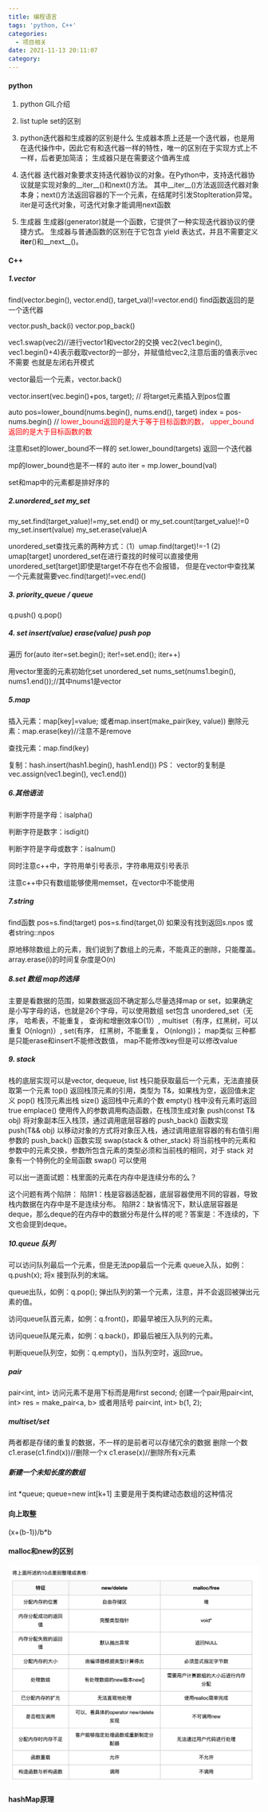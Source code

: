 ```yaml
---
title: 编程语言
tags: 'python, C++'
categories:
  - 项目相关
date: 2021-11-13 20:11:07
category:
---
```


#### python
1. python GIL介绍

2. list tuple set的区别


3. python迭代器和生成器的区别是什么
生成器本质上还是一个迭代器，也是用在迭代操作中，因此它有和迭代器一样的特性，唯一的区别在于实现方式上不一样，后者更加简洁；
生成器只是在需要这个值再生成

4. 迭代器
迭代器对象要求支持迭代器协议的对象。在Python中，支持迭代器协议就是实现对象的__iter__()和next()方法。
其中__iter__()方法返回迭代器对象本身；next()方法返回容器的下一个元素，在结尾时引发StopIteration异常。
iter是可迭代对象，可迭代对象才能调用next函数


5. 生成器
生成器(generator)就是一个函数，它提供了一种实现迭代器协议的便捷方式。
生成器与普通函数的区别在于它包含 yield 表达式，并且不需要定义 __iter__()和__next__()。


####  C++


##### 1.vector
find(vector.begin(), vector.end(), target_val)!=vector.end() find函数返回的是一个迭代器

vector.push_back(i)
vector.pop_back()

vec1.swap(vec2)//进行vector1和vector2的交换
vec2(vec1.begin(), vec1.begin()+4)表示截取vector的一部分，并赋值给vec2,注意后面的值表示vec不需要 也就是左闭右开模式

vector最后一个元素，vector.back()

vector.insert(vec.begin()+pos, target); // 将target元素插入到pos位置

auto pos=lower_bound(nums.begin(), nums.end(), target)
index = pos-nums.begin() //
<font color=red>lower_bound返回的是大于等于目标函数的数， upper_bound返回的是大于目标函数的数</font>

注意和set的lower_bound不一样的 
set.lower_bound(targets) 返回一个迭代器

mp的lower_bound也是不一样的
auto iter = mp.lower_bound(val)

set和map中的元素都是排好序的


##### 2.unordered_set my_set
my_set.find(target_value)!=my_set.end() or my_set.count(target_value)!=0
my_set.insert(value)
my_set.erase(value)A

unordered_set查找元素的两种方式：（1）umap.find(target)!=-1  (2) umap[target]
unordered_set在进行查找的时候可以直接使用unordered_set[target]即使是target不存在也不会报错，
但是在vector中查找某一个元素就需要vec.find(target)!=vec.end() 

##### 3. priority_queue / queue
q.push()
q.pop()

##### 4. set insert(value) erase(value) push pop
遍历 for(auto iter=set.begin(); iter!=set.end(); iter++)

用vector里面的元素初始化set unordered_set<int> nums_set(nums1.begin(), nums1.end());//其中nums1是vector

##### 5.map
插入元素：map[key]=value; 或者map.insert(make_pair(key, value))
删除元素：map.erase(key)//注意不是remove

查找元素：map.find(key)

复制：hash.insert(hash1.begin(), hash1.end())
PS： vector的复制是 vec.assign(vec1.begin(), vec1.end())

##### 6.其他语法
判断字符是字母：isalpha()

判断字符是数字：isdigit()

判断字符是字母或数字：isalnum()

同时注意c++中，字符用单引号表示，字符串用双引号表示

注意c++中只有数组能够使用memset，在vector中不能使用

##### 7.string 
find函数 pos=s.find(target)  pos=s.find(target,0)
如果没有找到返回s.npos 或者string::npos

原地移除数组上的元素，我们说到了数组上的元素，不能真正的删除，只能覆盖。array.erase(i)的时间复杂度是O(n)



##### 8.set 数组 map的选择
主要是看数据的范围，如果数据返回不确定那么尽量选择map or set，如果确定是小写字母的话，也就是26个字母，可以使用数组
set包含 unordered_set（无序， 哈希表，不能重复， 查询和增删效率O(1)）, multiset（有序，红黑树，可以重复 O(nlogn)）, set(有序， 红黑树，不能重复， O(nlong))； map类似
三种都是只能erase和insert不能修改数值， map不能修改key但是可以修改value

##### 9. stack
栈的底层实现可以是vector, dequeue, list
栈只能获取最后一个元素，无法直接获取第一个元素
top()	返回栈顶元素的引用，类型为 T&，如果栈为空，返回值未定义 
pop()	栈顶元素出栈
size()	返回栈中元素的个数
empty()	栈中没有元素时返回 true
emplace()	使用传入的参数调用构造函数，在栈顶生成对象
push(const T& obj)	将对象副本压入栈顶，通过调用底层容器的 push_back() 函数实现
push(T&& obj)	以移动对象的方式将对象压入栈，通过调用底层容器的有右值引用参数的 push_back() 函数实现
swap(stack<T> & other_stack)	将当前栈中的元素和参数中的元素交换，参数所包含元素的类型必须和当前栈的相同，对于 stack 对象有一个特例化的全局函数 swap() 可以使用

可以出一道面试题：栈里面的元素在内存中是连续分布的么？

这个问题有两个陷阱：
陷阱1：栈是容器适配器，底层容器使用不同的容器，导致栈内数据在内存中是不是连续分布。
陷阱2：缺省情况下，默认底层容器是deque，那么deque的在内存中的数据分布是什么样的呢？答案是：不连续的，下文也会提到deque。

##### 10.queue 队列
可以访问队列最后一个元素，但是无法pop最后一个元素
queue入队，如例：q.push(x); 将x 接到队列的末端。

queue出队，如例：q.pop(); 弹出队列的第一个元素，注意，并不会返回被弹出元素的值。

访问queue队首元素，如例：q.front()，即最早被压入队列的元素。

访问queue队尾元素，如例：q.back()，即最后被压入队列的元素。

判断queue队列空，如例：q.empty()，当队列空时，返回true。

##### pair

pair<int, int> 访问元素不是用下标而是用first second; 创建一个pair用pair<int, int> res = make_pair<a, b>
或者用括号 pair<int, int> b(1, 2);

##### multiset/set
两者都是存储的重复的数据，不一样的是前者可以存储冗余的数据
删除一个数
c1.erase(c1.find(x))//删除一个x
c1.erase(x)//删除所有x元素

##### 新建一个未知长度的数组
int *queue;
queue=new int[k+1] 主要是用于类构建动态数组的这种情况


#### 向上取整
(x+(b-1))/b*b

#### malloc和new的区别

![image-20220122202312622](编程语言/image-20220122202312622.png)

#### hashMap原理





